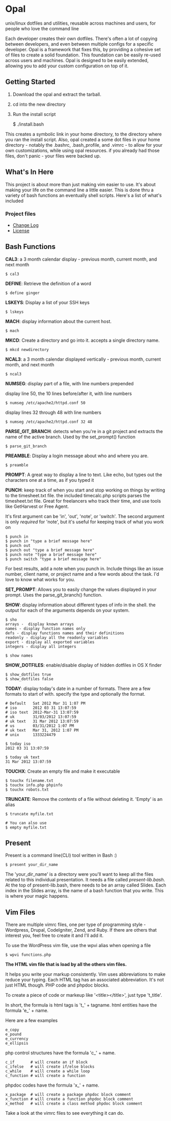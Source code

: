 # Opal

unix/linux dotfiles and utilities, reusable across machines and users, for
people who love the command line


Each developer creates their own dotfiles. There's often a lot of copying
between developers, and even between multiple configs for a specific developer.
Opal is a framework that fixes this, by providing a cohesive set of files to
create a solid foundation. This foundation can be easily re-used across users
and machines. Opal is designed to be easily extended, allowing you to add your
custom configuration on top of it.


## Getting Started

1. Download the opal and extract the tarball.
2. cd into the new directory
3. Run the install script

    $ ./install.bash

This creates a symbolic link in your home directory, to the directory where you
ran the install script. Also, opal created a some dot files in your home
directory - notably the .bashrc, .bash_profile, and .vimrc - to allow for your
own customizations, while using opal resources. if you already had those files,
don't panic - your files were backed up.


## What's In Here

This project is about more than just making vim easier to use. It's about
making your life on the command line a little easier. This is done thru a
variety of bash functions an eventually shell scripts. Here's a list of what's
included

### Project files

* [Change Log](CHANGELOG.md)
* [License](LICENSE.txt) 

## Bash Functions


**CAL3**: a 3 month calendar display - previous month, current month, and next
month

	$ cal3

**DEFINE**: Retrieve the definition of a word

	$ define ginger

**LSKEYS**: Display a list of your SSH keys

	$ lskeys

**MACH**: display information about the current host.

	$ mach

**MKCD**: Create a directory and go into it. accepts a single directory name.

	$ mkcd newdirectory

**NCAL3**: a 3 month calendar displayed vertically - previous month, current
month, and next month

	$ ncal3

**NUMSEG**: display part of a file, with line numbers prepended

display line 50, the 10 lines before/after it, with line numbers

	$ numseg /etc/apache2/httpd.conf 50

display lines 32 through 48 with line numbers

	$ numseg /etc/apache2/httpd.conf 32 48

**PARSE_GIT_BRANCH**: detects when you're in a git project and extracts the
name of the active branch. Used by the set_prompt() function

	$ parse_git_branch

**PREAMBLE**: Display a login message about who and where you are.

	$ preamble

**PROMPT**: A great way to display a line to text. Like echo, but types out the
characters one at a time, as if you typed it


**PUNCH**: keep track of when you start and stop working on things by writing
to the timesheet.txt file. the included timecalc.php scripts parses the
timesheet.txt file. Great for freelancers who track their time, and use tools
like GetHarvest or Free Agent.

It's first argument can be 'in', 'out', 'note', or 'switch'.  The second
argument is only *required* for 'note', but it's useful for keeping track of
what you work on

	$ punch in
	$ punch in "type a brief message here"
	$ punch out
	$ punch out "type a brief message here"
	$ punch note "type a brief message here"
	$ punch switch "type a brief message here"

For best results, add a note when you punch in. Include things like an issue
number, client name, or project name and a few words about the task. I'd love
to know what works for you.

**SET_PROMPT**: Allows you to easily change the values displayed in your
prompt. Uses the parse_git_branch() function.

**SHOW**: display information about different types of info in the shell. the
output for each of the arguments depends on your system.


	$ sho
	arrays -  display known arrays
	names - display function names only
	defs - display functions names and their definitions
	readonly - display all the readonly variables
	export - display all exported variables
	integers - display all integers

	$ show names


**SHOW_DOTFILES**: enable/disable display of hidden dotfiles in OS X finder

	$ show_dotfiles true
	$ show_dotfiles false


**TODAY**: display today's date in a number of formats. There are a few formats
to start of with. specify the type and optionally the format.

	# Default   Sat 2012 Mar 31 1:07 PM
	# iso       2012 03 31 13:07:59
	# iso text  2012-Mar-31 13:07:59
	# uk        31/03/2012 13:07:59
	# uk text   31 Mar 2012 13:07:59
	# us        03/31/2012 1:07 PM
	# uk text   Mar 31, 2012 1:07 PM
	# unix      1333224479

	$ today iso
	2012 03 31 13:07:59

	$ today uk text
	31 Mar 2012 13:07:59

**TOUCHX**: Create an empty file and make it executable

	$ touchx filename.txt
	$ touchx info.php phpinfo
	$ touchx robots.txt

**TRUNCATE**: Remove the *contents* of a file without deleting it.
'Empty' is an alias

	$ truncate myfile.txt

	# You can also use
	$ empty myfile.txt

## Present

Present is a command line(CLI) tool written in Bash :)

	$ present your_dir_name

The 'your_dir_name' is a directory were you'll want to keep all the files
related to this individual presentation. It needs a file called
*present-lib.bash*.  At the top of present-lib.bash, there needs to be an array
called Slides.  Each index in the Slides array, is the name of a bash function
that you write.  This is where your magic happens.



## Vim Files

There are multiple vimrc files, one per type of programming style - Wordpress,
Drupal, CodeIgniter, Zend, and Ruby. If there are others that interest you,
feel free to create it and I'll add it.

To use the WordPress vim file, use the wpvi alias when opening a file

	$ wpvi functions.php

**The HTML vim file that is load by all the others vim files.**

It helps you write your markup consistently. Vim uses abbreviations to make
reduce your typing. Each HTML tag has an associated abbreviation. It's not just
HTML though. PHP code and phpdoc blocks.

To create a piece of code or markeup like '&lt;title&gt;&lt;/title&gt;', just
type 't_title'.

In short, the formula is html tags is 't_' + tagname.
html entities have the formula 'e_' + name.

Here are a few examples

	e_copy
	e_pound
	e_currency
	e_ellipsis

php control structures have the formula 'c_' + name.

	c_if       # will create an if block
	c_ifelse   # will create if/else blocks
	c_while    # will create a while loop
	c_function # will create a function

phpdoc codes have the formula 'x_' + name.

	x_package  # will create a package phpdoc block comment
	x_function # will create a function phpdoc block comment
	x_method   # will create a class method phpdoc block comment

Take a look at the vimrc files to see everything it can do.


